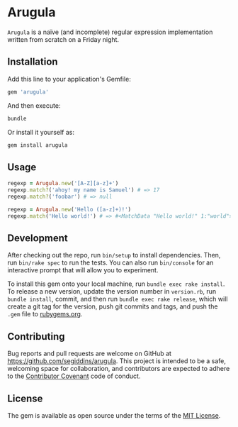 # Arugula

`Arugula` is a naïve (and incomplete) regular expression implementation written
from scratch on a Friday night.

## Installation

Add this line to your application's Gemfile:

```ruby
gem 'arugula'
```

And then execute:

```sh
bundle
```

Or install it yourself as:

```sh
gem install arugula
```

## Usage

```ruby
regexp = Arugula.new('[A-Z][a-z]+')
regexp.match?('ahoy! my name is Samuel') # => 17
regexp.match?('foobar') # => null

regexp = Arugula.new('Hello ([a-z]+)!')
regexp.match('Hello world!') # => #<MatchData "Hello world!" 1:"world">
```

## Development

After checking out the repo, run `bin/setup` to install dependencies.
Then, run `bin/rake spec` to run the tests.
You can also run `bin/console` for an interactive prompt that will allow you to
experiment.

To install this gem onto your local machine, run `bundle exec rake install`.
To release a new version, update the version number in `version.rb`,
run `bundle install`, commit,
and then run `bundle exec rake release`, which will create a git tag for the
version, push git commits and tags,
and push the `.gem` file to [rubygems.org](https://rubygems.org).

## Contributing

Bug reports and pull requests are welcome on GitHub at
<https://github.com/segiddins/arugula>.
This project is intended to be a safe, welcoming space for collaboration,
and contributors are expected to adhere to the
[Contributor Covenant](http://contributor-covenant.org) code of conduct.

## License

The gem is available as open source under the terms of the
[MIT License](http://opensource.org/licenses/MIT).
